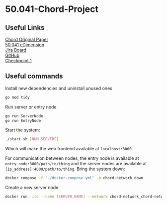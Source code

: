 # 50.041-Chord-Project

## Useful Links
[Chord Original Paper](https://pdos.csail.mit.edu/papers/chord:sigcomm01/chord_sigcomm.pdf)  
[50.041 eDimension](https://edimension.sutd.edu.sg/webapps/blackboard/content/listContent.jsp?course_id=_4766_1&content_id=_163052_1)  
[Jira Board](https://csheiden.atlassian.net/jira/software/projects/TC/boards/2)  
[GitHub](https://github.com/jmfan2002/50.041-Chord-Project)  
[Checkpoint 1](https://docs.google.com/document/d/1egYjJqHyvjDxoG8iJARUEBRDdLf52-gz4wCM5NolD2c/edit)

## Useful commands
Install new dependencies and uninstall unused ones
```Bash
go mod tidy
```

Run server or entry node
```Bash
go run ServerNode
go run EntryNode
```

Start the system:
```Bash
./start.sh [NUM_SERVERS]
```
Which will make the web frontend available at `localhost:3000`.

For communication between nodes, the entry node is available at `entry_node:3000/path/to/thing` and the server nodes are available at `[ip_address]:4000/path/to/thing`.
Bring the system down:
```Bash
docker compose -f "./docker-compose.yml" -p chord-network down
```
Create a new server node:
```Bash
docker run -itd --name [SERVER_NAME] --network chord-network_chord-network server_node
```
